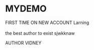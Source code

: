 # MYDEMO
FIRST TIME ON NEW ACCOUNT
Larning  
<br>
the best author to exist 
sjwkknaw

AUTHOR VIDNEY

